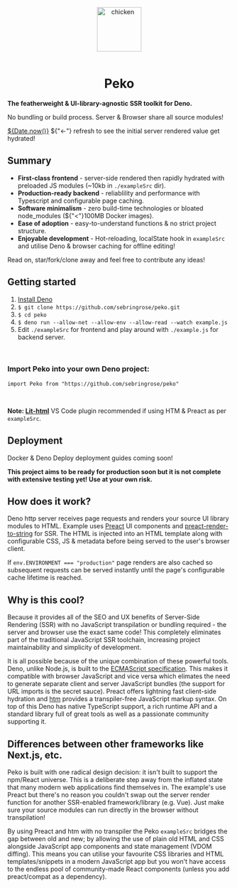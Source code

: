 <p align="center">
    <img 
        height="100px"
        style="margin: 1rem auto;"
        src="https://raw.githubusercontent.com/sebringrose/peko/main/exampleSrc/assets/twemoji_chicken.svg" alt="chicken" 
    />
</p>
<h1 align="center">Peko</h1>
<p><strong>
    The featherweight & UI-library-agnostic SSR toolkit for Deno.
</strong></p>
<p>No bundling or build process. Server & Browser share all source modules!</p>
<p><span style="text-decoration: underline;">${Date.now()}</span> ${"<-"} refresh to see the initial server rendered value get hydrated!</p>
<h2>Summary</h2>
<ul>
    <li>
        <strong>First-class frontend</strong> - server-side rendered then rapidly hydrated with preloaded JS modules (~10kb in <code>./exampleSrc</code> dir).
    </li>
    <li>
        <strong>Production-ready backend</strong> - reliablility and performance with Typescript and configurable page caching.
    </li>
    <li>
        <strong>Software minimalism</strong> - zero build-time technologies or bloated node_modules (${"<"}100MB Docker images).
    </li>
    <li>
        <strong>Ease of adoption</strong> - easy-to-understand functions & no strict project structure.
    </li>
    <li>
        <strong>Enjoyable development</strong> - Hot-reloading, localState hook in <code>exampleSrc</code> and utilise Deno & browser caching for offline editing!
    </li>
</ul>
<p>
    Read on, star/fork/clone away and feel free to contribute any ideas!
</p>

<h2>Getting started</h2>
<ol>
    <li>
        <a href="https://deno.land/manual/getting_started/installation">Install Deno</a>
    </li>
    <li>
        <code>$ git clone https://github.com/sebringrose/peko.git</code>
    </li>
    <li>
        <code>$ cd peko</code>
    </li>
    <li>
        <code>$ deno run --allow-net --allow-env --allow-read --watch example.js</code>
    </li>
    <li>
        Edit <code>./exampleSrc</code> for frontend and play around with <code>./example.js</code> for backend server.
    </li>
</ol>
<br />
<h3>Import Peko into your own Deno project:</h3>
<p><code>import Peko from "https://github.com/sebringrose/peko"</code></p>
<br />
<p>
    <strong>Note: <a href="https://marketplace.visualstudio.com/items?itemName=bierner.lit-html">Lit-html</a></strong> VS Code plugin recommended if using HTM & Preact as per <code>exampleSrc</code>.
</p>

<h2>Deployment</h2>
<p>Docker & Deno Deploy deployment guides coming soon!</p>
<p>
    <strong>This project aims to be ready for production soon but it is not complete with extensive testing yet! Use at your own risk.</strong>
</p>

<h2>How does it work?</h2>
<p>
    Deno http server receives page requests and renders your source UI library modules to HTML. Example uses <a href="https://preactjs.com">Preact</a> UI components and <a href="https://github.com/preactjs/preact-render-to-string">preact-render-to-string</a> for SSR. The HTML is injected into an HTML template along with configurable CSS, JS & metadata before being served to the user's browser client.
</p>
<p>
    If <code>env.ENVIRONMENT === "production"</code> page renders are also cached so subsequent requests can be served instantly until the page's configurable cache lifetime is reached.
</p>
<h2>Why is this cool?</h2>
<p>
    Because it provides all of the SEO and UX benefits of Server-Side Rendering (SSR) with no JavaScript transpilation or bundling required - the server and browser use the exact same code! This completely eliminates part of the traditional JavaScript SSR toolchain, increasing project maintainability and simplicity of development.
</p>
<p>
    It is all possible because of the unique combination of these powerful tools. Deno, unlike Node.js, is built to the <a href="https://tc39.es/">ECMAScript specification</a>. This makes it compatible with browser JavaScript and vice versa which elimates the need to generate separate client and server JavaScript bundles (the support for URL imports is the secret sauce). Preact offers lightning fast client-side hydration and <a href="https://github.com/developit/htm">htm</a> provides a transpiler-free JavaScript markup syntax. On top of this Deno has native TypeScript support, a rich runtime API and a standard library full of great tools as well as a passionate community supporting it.
</p>

<h2>Differences between other frameworks like Next.js, etc.</h2>
<p>
    Peko is built with one radical design decision: it isn't built to support the npm/React universe. This is a deliberate step away from the inflated state that many modern web applications find themselves in. The example's use Preact but there's no reason you couldn't swap out the server render function for another SSR-enabled framework/library (e.g. Vue). Just make sure your source modules can run directly in the browser without transpilation!
</p>
<p>
    By using Preact and htm with no transpiler the Peko <code>exampleSrc</code> bridges the gap between old and new; by allowing the use of plain old HTML and CSS alongside JavaScript app components and state management (VDOM diffing). This means you can utilise your favourite CSS libraries and HTML templates/snippets in a modern JavaScript app but you won't have access to the endless pool of community-made React components (unless you add preact/compat as a dependency).
</p>